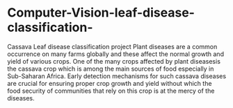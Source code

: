 # Computer-Vision-leaf-disease-classification-
Cassava Leaf disease classification project
Plant diseases are a common occurrence on many farms globally and these affect the normal growth and yield of various crops. One of the many crops affected by plant 
diseasesis the cassava crop which is among the main sources of food especially in Sub-Saharan Africa. Early detection mechanisms for such cassava diseases are
crucial for ensuring proper crop growth and yield without which the food security of communities that rely on this crop is at the mercy of the diseases.
